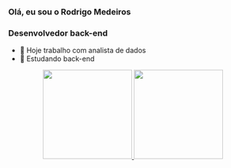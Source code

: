 ### Olá, eu sou o Rodrigo Medeiros
### Desenvolvedor back-end 

- 🔭 Hoje trabalho com analista de dados
- 🌱 Estudando back-end 

<div align="center">
  <a href="https://github.com/rodrigoMedeiros0">
  <img height="180em" src="https://github-readme-stats.vercel.app/api?username=rodrigoMedeiros0&show_icons=true&theme=dracula&include_all_commits=true&count_private=true"/>
  <img height="180em" src="https://github-readme-stats.vercel.app/api/top-langs/?username=rodrigoMedeiros0&layout=compact&langs_count=7&theme=gray"/>
</div>
